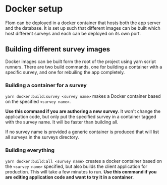# Docker setup
Flom can be deployed in a docker container that hosts both the app server and the database.
It is set up such that different images can be built which host different surveys and each can be deployed on its own port.

## Building different survey images
Docker images can be built form the root of the project using yarn script runners.
There are two build commands, one for building a container with a specific survey, and one for rebuiling the app completely. 

### Building a container for a survey
`yarn docker:build:survey <survey name>` makes a Docker container based on the specified `<survey name>`.

**Use this command if you are authoring a new survey**. It won't change the application code, but only put the specified survey in a container tagged with the survey name. It will be faster than building all.

If no survey name is provided a generic container is produced that will list all surveys in the surveys directory.

### Building everything

`yarn docker:build:all <survey name>` creates a docker container based on the `<survey name>` specified, but also builds the client application for production.
This will take a few minutes to run.
**Use this command if you are editing application code and want to try it in a container**.